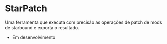 # StarPatch
Uma ferramenta que executa com precisão as operações de patch de mods de starbound e exporta o resultado.

- Em desenvolvimento
